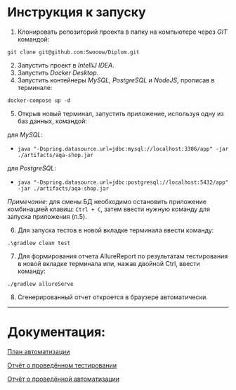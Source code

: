 # Инструкция к запуску 
1. Клонировать репозиторий проекта в папку на компьютере через _GIT_ командой:

  `git clone git@github.com:Swooow/Diplom.git`

2. Запустить проект в _IntelliJ IDEA_.
3. Запустить _Docker Desktop_.
4. Запустить контейнеры _MySQL_, _PostgreSQL_ и _NodeJS_, прописав в терминале:

  `docker-compose up -d`

5. Открыв новый терминал, запустить приложение, используя одну из баз данных, командой:

для _MySQL_:
- `java "-Dspring.datasource.url=jdbc:mysql://localhost:3306/app" -jar ./artifacts/aqa-shop.jar`

для _PostgreSQL_:
- `java "-Dspring.datasource.url=jdbc:postgresql://localhost:5432/app" -jar ./artifacts/aqa-shop.jar`

*Примечание:* для смены БД необходимо остановить приложение комбинацией клавиш: `Ctrl + C`, затем ввести нужную команду для запуска приложения (п.5).

6. Для запуска тестов в новой вкладке терминала ввести команду: 

  `.\gradlew clean test`

7. Для формирования отчета AllureReport по результатам тестирования в новой вкладке терминала или, нажав двойной Ctrl, ввести команду:

  `./gradlew allureServe`

8. Сгенерированный отчет откроется в браузере автоматически. 
---
# Документация:
[План автоматизации](https://github.com/Swooow/Diplom/blob/main/Documents/Plan.md)

[Отчёт о проведённом тестировании](https://github.com/Swooow/Diplom/blob/main/Documents/Report.md)

[Отчёт о проведённой автоматизации](https://github.com/Swooow/Diplom/blob/main/Documents/Summary.md)
